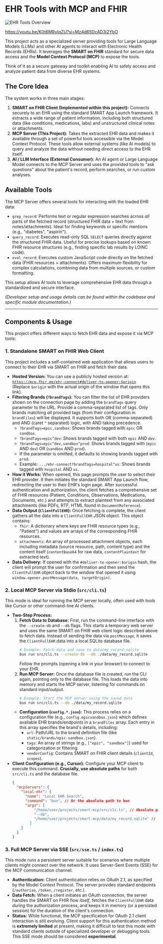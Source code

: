 # EHR Tools with MCP and FHIR
![EHR Tools Overview](static/overview.png)

https://youtu.be/K0t6MRyIqZU?si=Mz4d65DcAD3i2YbO

This project acts as a specialized server providing tools for Large Language Models (LLMs) and other AI agents to interact with Electronic Health Records (EHRs). It leverages the **SMART on FHIR** standard for secure data access and the **Model Context Protocol (MCP)** to expose the tools.

Think of it as a secure gateway and toolkit enabling AI to safely access and analyze patient data from diverse EHR systems.

## The Core Idea

The system works in three main stages:

1.  **SMART on FHIR Client (Implemented within this project):** Connects securely to an EHR using the standard SMART App Launch framework. It extracts a wide range of patient information, including both structured data (like conditions, medications, labs) and unstructured clinical notes or attachments.
2.  **MCP Server (This Project):** Takes the extracted EHR data and makes it available through a set of powerful tools accessible via the Model Context Protocol. These tools allow external systems (like AI models) to query and analyze the data without needing direct access to the EHR itself.
3.  **AI / LLM Interface (External Consumer):** An AI agent or Large Language Model connects to the MCP Server and uses the provided tools to "ask questions" about the patient's record, perform searches, or run custom analyses.

## Available Tools

The MCP Server offers several tools for interacting with the loaded EHR data:

*   `grep_record`: Performs text or regular expression searches across *all* parts of the fetched record (structured FHIR data + text from notes/attachments). Ideal for finding keywords or specific mentions (e.g., "diabetes", "aspirin").
*   `query_record`: Executes read-only SQL `SELECT` queries directly against the structured FHIR data. Useful for precise lookups based on known FHIR resource structures (e.g., finding specific lab results by LOINC code).
*   `eval_record`: Executes custom JavaScript code directly on the fetched data (FHIR resources + attachments). Offers maximum flexibility for complex calculations, combining data from multiple sources, or custom formatting.

This setup allows AI tools to leverage comprehensive EHR data through a standardized and secure interface.

*(Developer setup and usage details can be found within the codebase and specific module documentation.)*

---

## Components & Usage

This project offers different ways to fetch EHR data and expose it via MCP tools:

### 1. Standalone SMART on FHIR Web Client

This project includes a self-contained web application that allows users to connect to their EHR via SMART on FHIR and fetch their data.

*   **Hosted Version:** You can use a publicly hosted version at: \
    [`https://mcp.fhir.me/ehr-connect#deliver-to-opener:$origin`](https://mcp.fhir.me/ehr-connect#deliver-to-opener:$origin) \
    (Replace `$origin` with the actual origin of the window that opens this link).
*   **Filtering Brands (`?brandTags`):** You can filter the list of EHR providers shown on the connection page by adding the `brandTags` query parameter to the URL. Provide a comma-separated list of tags. Only brands matching *all* provided tags (from their configuration in `brandFiles`) will be displayed.
    It supports both OR (comma-separated) and AND (caret `^` separated) logic, with AND taking precedence.
    *   `?brandTags=epic,sandbox`: Shows brands tagged with `epic` OR `sandbox`.
    *   `?brandTags=epic^dev`: Shows brands tagged with both `epic` AND `dev`.
    *   `?brandTags=epic^dev,sandbox^prod`: Shows brands tagged with (`epic` AND `dev`) OR (`sandbox` AND `prod`).
    *   If the parameter is omitted, it defaults to showing brands tagged with `prod`.
    *   Example: `.../ehr-connect?brandTags=hospital^us`: Shows brands tagged with `hospital` AND `us`.
*   **How it Works:** When opened, this page prompts the user to select their EHR provider. It then initiates the standard SMART App Launch flow, redirecting the user to their EHR's login page. After successful authentication and authorization, the client fetches a comprehensive set of FHIR resources (Patient, Conditions, Observations, Medications, Documents, etc.) and attempts to extract plaintext from any associated attachments (like PDFs, RTF, HTML found in `DocumentReference`).
*   **Data Output (`ClientFullEHR`):** Once fetching is complete, the client gathers all the data into a `ClientFullEHR` JSON object. This object contains:
    *   `fhir`: A dictionary where keys are FHIR resource types (e.g., "Patient") and values are arrays of the corresponding FHIR resources.
    *   `attachments`: An array of processed attachment objects, each including metadata (source resource, path, content type) and the content itself (`contentBase64` for raw data, `contentPlaintext` for extracted text).
*   **Data Delivery:** If opened with the `#deliver-to-opener:$origin` hash, the client will prompt the user for confirmation and then send the `ClientFullEHR` object back to the window that opened it using `window.opener.postMessage(data, targetOrigin)`.

### 2. Local MCP Server via Stdio (`src/cli.ts`)

This mode is ideal for running the MCP server locally, often used with tools like Cursor or other command-line AI clients.

*   **Two-Step Process:**
    1.  **Fetch Data to Database:** First, run the command-line interface with the `--create-db` and `--db` flags. This starts a temporary web server and uses the same SMART on FHIR web client logic described above to fetch data. Instead of sending the data via `postMessage`, it saves the `ClientFullEHR` data into a local SQLite database file.
        ```bash
        # Example: Fetch data and save to data/my_record.sqlite
        bun run src/cli.ts --create-db --db ./data/my_record.sqlite
        ```
        Follow the prompts (opening a link in your browser) to connect to your EHR.
    2.  **Run MCP Server:** Once the database file is created, run the CLI again, pointing only to the database file. This loads the data into memory and starts the MCP server, listening for commands on standard input/output.
        ```bash
        # Example: Start the MCP server using the saved data
        bun run src/cli.ts --db ./data/my_record.sqlite
        ```
    *   **Configuration (`config.*.json`):** This process relies on a configuration file (e.g., `config.epicsandbox.json`) which defines available EHR brands/endpoints in a `brandFiles` array. Each entry in this array specifies the brand's details, including:
        *   `url`: Path/URL to the brand definition file (like `static/brands/epic-sandbox.json`).
        *   `tags`: An array of strings (e.g., `["epic", "sandbox"]`) used for categorization or filtering.
        *   `vendorConfig`: Contains SMART on FHIR client details (`clientId`, `scopes`).
*   **Client Configuration (e.g., Cursor):** Configure your MCP client to execute this command. **Crucially, use absolute paths** for both `src/cli.ts` and the database file.
    ```json
    {
      "mcpServers": {
        "local-ehr": {
          "name": "Local EHR Search",
          "command": "bun", // Or the absolute path to bun
          "args": [
              "/home/user/projects/smart-mcp/src/cli.ts", // Absolute path to cli.ts
              "--db",
              "/home/user/projects/smart-mcp/data/my_record.sqlite" // Absolute path to DB file
            ]
        }
      }
    }
    ```

### 3. Full MCP Server via SSE (`src/sse.ts` / `index.ts`)

This mode runs a persistent server suitable for scenarios where multiple clients might connect over the network. It uses Server-Sent Events (SSE) for the MCP communication channel.

*   **Authentication:** Client authentication relies on OAuth 2.1, as specified by the Model Context Protocol. The server provides standard endpoints (`/authorize`, `/token`, `/register`, etc.).
*   **Data Fetch:** When a client initiates an OAuth connection, the server handles the SMART on FHIR flow *itself*, fetches the `ClientFullEHR` data *during* the authorization process, and keeps it in memory (or a persisted session) for the duration of the client's connection.
*   **Status:** While functional, the MCP specification for OAuth 2.1 client interaction is still evolving. Client support for this authentication method is **extremely limited** at present, making it difficult to test this mode with standard clients outside of specialized developer or debugging tools. This SSE mode should be considered **experimental**.
